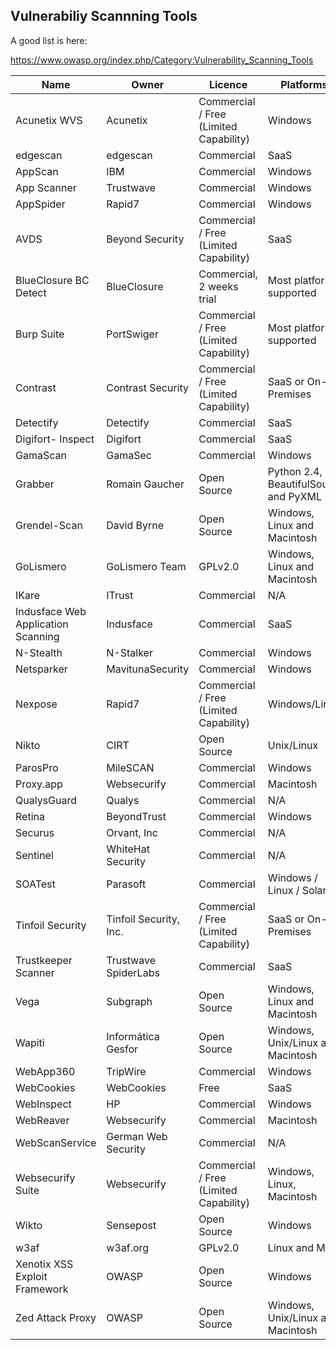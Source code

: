 ## Vulnerabiliy Scannning Tools

A good list is here:

https://www.owasp.org/index.php/Category:Vulnerability_Scanning_Tools

|Name|Owner|Licence|Platforms|
|--|--|--|--|
|Acunetix WVS|Acunetix|Commercial / Free (Limited Capability)|Windows|
|edgescan|edgescan|Commercial|SaaS|
|AppScan|IBM|Commercial|Windows|
|App Scanner|Trustwave|Commercial|Windows|
|AppSpider|Rapid7|Commercial|Windows|
|AVDS|Beyond Security|Commercial / Free (Limited Capability)|SaaS|
|BlueClosure BC Detect|BlueClosure|Commercial, 2 weeks trial|Most platforms supported|
|Burp Suite|PortSwiger|Commercial / Free (Limited Capability)|Most platforms supported|
|Contrast|Contrast Security|Commercial / Free (Limited Capability)|SaaS or On-Premises|
|Detectify|Detectify|Commercial|SaaS|
|Digifort- Inspect|Digifort|Commercial|SaaS|
|GamaScan|GamaSec|Commercial|Windows|
|Grabber|Romain Gaucher|Open Source|Python 2.4, BeautifulSoup and PyXML|
|Grendel-Scan|David Byrne|Open Source|Windows, Linux and Macintosh|
|GoLismero|GoLismero Team|GPLv2.0|Windows, Linux and Macintosh|
|IKare|ITrust|Commercial|N/A|
|Indusface Web Application Scanning|Indusface|Commercial|SaaS|
|N-Stealth|N-Stalker|Commercial|Windows|
|Netsparker|MavitunaSecurity|Commercial|Windows|
|Nexpose|Rapid7|Commercial / Free (Limited Capability)|Windows/Linux|
|Nikto|CIRT|Open Source|Unix/Linux|
|ParosPro|MileSCAN|Commercial|Windows|
|Proxy.app|Websecurify|Commercial|Macintosh|
|QualysGuard|Qualys|Commercial|N/A|
|Retina|BeyondTrust|Commercial|Windows|
|Securus|Orvant, Inc|Commercial|N/A|
|Sentinel|WhiteHat Security|Commercial|N/A|
|SOATest|Parasoft|Commercial|Windows / Linux / Solaris|
|Tinfoil Security|Tinfoil Security, Inc.|Commercial / Free (Limited Capability)|SaaS or On-Premises|
|Trustkeeper Scanner|Trustwave SpiderLabs|Commercial|SaaS|
|Vega|Subgraph|Open Source|Windows, Linux and Macintosh|
|Wapiti|Informática Gesfor|Open Source|Windows, Unix/Linux and Macintosh|
|WebApp360|TripWire|Commercial|Windows|
|WebCookies|WebCookies|Free|SaaS|
|WebInspect|HP|Commercial|Windows|
|WebReaver|Websecurify|Commercial|Macintosh|
|WebScanService|German Web Security|Commercial|N/A|
|Websecurify Suite|Websecurify|Commercial / Free (Limited Capability)|Windows, Linux, Macintosh|
|Wikto|Sensepost|Open Source|Windows|
|w3af|w3af.org|GPLv2.0|Linux and Mac|
|Xenotix XSS Exploit Framework|OWASP|Open Source|Windows|
|Zed Attack Proxy|OWASP|Open Source|Windows, Unix/Linux and Macintosh|
